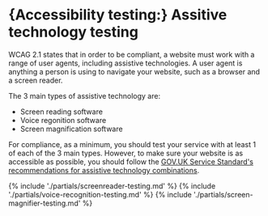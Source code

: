 # {Accessibility testing:} Assitive technology testing

WCAG 2.1 states that in order to be compliant, a website must work with a range of user agents, including assistive technologies. A user agent is anything a person is using to navigate your website, such as a browser and a screen reader.

The 3 main types of assistive technology are:
- Screen reading software
- Voice regonition software
- Screen magnification software

For compliance, as a minimum, you should test your service with at least 1 of each of the 3 main types. However, to make sure your website is as accessible as possible, you should follow the [GOV.UK Service Standard's recommendations for assistive technology combinations](https://www.gov.uk/service-manual/technology/testing-with-assistive-technologies).

{% include './partials/screenreader-testing.md' %}
{% include './partials/voice-recognition-testing.md' %}
{% include './partials/screen-magnifier-testing.md' %}
